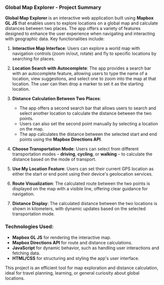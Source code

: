 ### Global Map Explorer - Project Summary

**Global Map Explorer** is an interactive web application built using **Mapbox GL JS** that enables users to explore locations on a global map and calculate distances between two places. The app offers a variety of features designed to enhance the user experience when navigating and interacting with geographic data. Key functionalities include:

1. **Interactive Map Interface**: Users can explore a world map with navigation controls (zoom in/out, rotate) and fly to specific locations by searching for places.
   
2. **Location Search with Autocomplete**: The app provides a search bar with an autocomplete feature, allowing users to type the name of a location, view suggestions, and select one to zoom into the map at that location. The user can then drop a marker to set it as the starting location.

3. **Distance Calculation Between Two Places**: 
   - The app offers a second search bar that allows users to search and select another location to calculate the distance between the two points.
   - Users can also set the second point manually by selecting a location on the map.
   - The app calculates the distance between the selected start and end points using the **Mapbox Directions API**.
   
4. **Choose Transportation Mode**: Users can select from different transportation modes – **driving**, **cycling**, or **walking** – to calculate the distance based on the mode of transport.
   
5. **Use My Location Feature**: Users can set their current GPS location as either the start or end point using their device's geolocation services.

6. **Route Visualization**: The calculated route between the two points is displayed on the map with a visible line, offering clear guidance for navigation.

7. **Distance Display**: The calculated distance between the two locations is shown in kilometers, with dynamic updates based on the selected transportation mode.

### Technologies Used:
- **Mapbox GL JS** for rendering the interactive map.
- **Mapbox Directions API** for route and distance calculations.
- **JavaScript** for dynamic behavior, such as handling user interactions and fetching data.
- **HTML/CSS** for structuring and styling the app's user interface.

This project is an efficient tool for map exploration and distance calculation, ideal for travel planning, learning, or general curiosity about global locations.